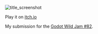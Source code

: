 
![title_screenshot](https://github.com/user-attachments/assets/e76d74e4-6b87-4233-9a78-d1eeae1a3415)

Play it on [itch.io](https://kc00l.itch.io/the-gatekeepers-insight)

My submission for the [Godot Wild Jam #82](https://godotwildjam.com/).
